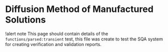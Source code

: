 # Diffusion Method of Manufactured Solutions

!alert note
This page should contain details of the `functions/parsed:transient` test, this file was
create to test the SQA system for creating verification and validation reports.
